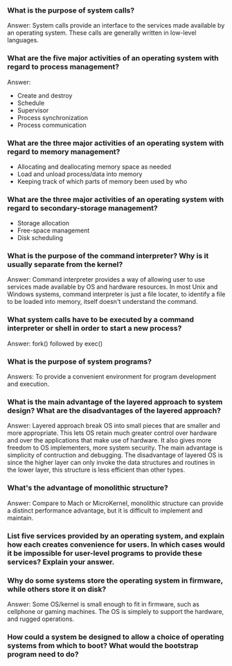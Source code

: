 ### What is the purpose of system calls?
Answer: System calls provide an interface to the services made available by an operating system. These calls are generally written in low-level languages.

### What are the five major activities of an operating system with regard to process management?
Answer:
* Create and destroy
* Schedule
* Supervisor
* Process synchronization
* Process communication

### What are the three major activities of an operating system with regard to memory management?
* Allocating and deallocating memory space as needed
* Load and unload process/data into memory
* Keeping track of which parts of memory been used by who

### What are the three major activities of an operating system with regard to secondary-storage management?
* Storage allocation
* Free-space management
* Disk scheduling

### What is the purpose of the command interpreter? Why is it usually separate from the kernel?
Answer: Command interpreter provides a way of allowing user to use services made available by OS and hardware resources. In most Unix and Windows systems, command interpreter is just a file locater, to identify a file to be loaded into memory, itself doesn't understand the command.

### What system calls have to be executed by a command interpreter or shell in order to start a new process?
Answer: fork() followed by exec()

### What is the purpose of system programs?
Answers: To provide a convenient environment for program development and execution.

### What is the main advantage of the layered approach to system design? What are the disadvantages of the layered approach?
Answer: Layered approach break OS into small pieces that are smaller and more appropriate. This lets OS retain much greater control over hardware and over the applications that make use of hardware. It also gives more freedom to OS implementers, more system security. The main advantage is simplicity of contruction and debugging. The disadvantage of layered OS is since the higher layer can only invoke the data structures and routines in the lower layer, this structure is less efficient than other types.

### What's the advantage of monolithic structure?
Answer: Compare to Mach or MicroKernel, monolithic structure can provide a distinct performance advantage, but it is difficult to implement and maintain.

### List five services provided by an operating system, and explain how each creates convenience for users. In which cases would it be impossible for user-level programs to provide these services? Explain your answer.

### Why do some systems store the operating system in firmware, while others store it on disk?
Answer: Some OS/kernel is small enough to fit in firmware, such as cellphone or gaming machines. The OS is simplely to support the hardware, and rugged operations.

### How could a system be designed to allow a choice of operating systems from which to boot? What would the bootstrap program need to do?